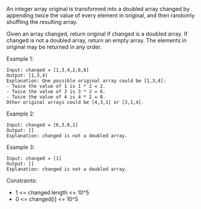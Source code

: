 An integer array original is transformed into a doubled array changed by appending twice the value of every element in original, and then randomly shuffling the resulting array.

Given an array changed, return original if changed is a doubled array. If changed is not a doubled array, return an empty array. The elements in original may be returned in any order.

 

Example 1:
```
Input: changed = [1,3,4,2,6,8]
Output: [1,3,4]
Explanation: One possible original array could be [1,3,4]:
- Twice the value of 1 is 1 * 2 = 2.
- Twice the value of 3 is 3 * 2 = 6.
- Twice the value of 4 is 4 * 2 = 8.
Other original arrays could be [4,3,1] or [3,1,4].
```

Example 2:
```
Input: changed = [6,3,0,1]
Output: []
Explanation: changed is not a doubled array.
```

Example 3:
```
Input: changed = [1]
Output: []
Explanation: changed is not a doubled array.
```

Constraints:

- 1 <= changed.length <= 10^5
- 0 <= changed[i] <= 10^5
